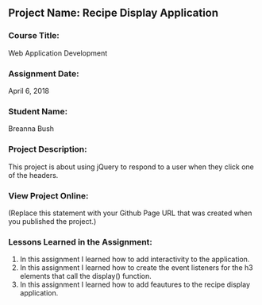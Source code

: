 ## Project Name:  Recipe Display Application

### Course Title:
Web Application Development

### Assignment Date:  
April 6, 2018

### Student Name:  
Breanna Bush

### Project Description:
This project is about using jQuery to respond to a user when they click one of the headers. 

### View Project Online:
(Replace this statement with your Github Page URL that was created when you 
 published the project.)

### Lessons Learned in the Assignment:
1. In this assignment I learned how to add interactivity to the application.
2. In this assignment I learned how to create the event listeners for the h3 elements that call the display() function.
3. In this assignment I learned how to add feautures to the recipe display application.

